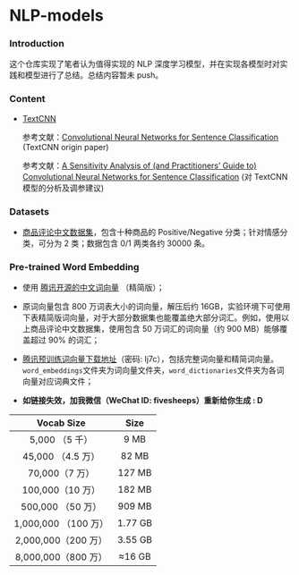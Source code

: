# NLP-models

### Introduction

这个仓库实现了笔者认为值得实现的 NLP 深度学习模型，并在实现各模型时对实践和模型进行了总结。总结内容暂未 push。

### Content

- [TextCNN](./TextCNN/) 

  参考文献：[Convolutional Neural Networks for Sentence Classification](<https://www.aclweb.org/anthology/D14-1181>) (TextCNN origin paper)

  参考文献：[A Sensitivity Analysis of (and Practitioners’ Guide to) Convolutional
  Neural Networks for Sentence Classification](<https://arxiv.org/pdf/1510.03820.pdf>) (对 TextCNN 模型的分析及调参建议)


### Datasets

- [商品评论中文数据集](./dataset/)，包含十种商品的 Positive/Negative 分类；针对情感分类，可分为 2 类；数据包含 0/1 两类各约 30000 条。

### Pre-trained Word Embedding

- 使用 [腾讯开源的中文词向量](<https://cloud.tencent.com/developer/article/1356164>) （精简版）；

- 原词向量包含 800 万词表大小的词向量，解压后约 16GB，实验环境下可使用下表精简版词向量，对于大部分数据集也能覆盖绝大部分词汇。例如，使用以上商品评论中文数据集，使用包含 50 万词汇的词向量（约 900 MB）能够覆盖超过 90% 的词汇；

- [腾讯预训练词向量下载地址](https://pan.baidu.com/s/1TvTlHONTagk1nWKyV5SVJQ)（密码: lj7c），包括完整词向量和精简词向量。`word_embeddings`文件夹为词向量文件夹，`word_dictionaries`文件夹为各词向量对应词典文件；

- **如链接失效，加我微信（WeChat ID: fivesheeps）重新给你生成 : D**

|      Vocab Size      |  Size   |
| :------------------: | :-----: |
|    5,000 （5 千）    |  9 MB   |
|  45,000 （4.5 万）   |  82 MB  |
|    70,000（7 万）    | 127 MB  |
|   100,000（10 万）   | 182 MB  |
|  500,000 （50 万）   | 909 MB  |
| 1,000,000 （100 万） | 1.77 GB |
| 2,000,000（200 万）  | 3.55 GB |
| 8,000,000（800 万）  | ≈16 GB  |


